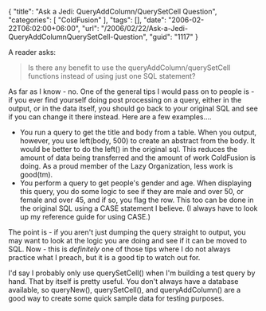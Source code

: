 {
	"title": "Ask a Jedi: QueryAddColumn/QuerySetCell Question",
	"categories": [
		"ColdFusion"
	],
	"tags": [],
	"date": "2006-02-22T06:02:00+06:00",
	"url": "/2006/02/22/Ask-a-Jedi-QueryAddColumnQuerySetCell-Question",
	"guid": "1117"
}

A reader asks:

<blockquote>
Is there any benefit to use the queryAddColumn/querySetCell functions instead of using just one SQL statement?
</blockquote>

As far as I know - no. One of the general tips I would pass on to people is - if you ever find yourself doing post processing on a query, either in the output, or in the data itself, you should go back to your original SQL and see if you can change it there instead. Here are a few examples....
<!--more-->
<ul>
<li>You run a query to get the title and body from a table. When you output, however, you use left(body, 500) to create an abstract from the body. It would be better to do the left() in the original sql. This reduces the amount of data being transferred and the amount of work ColdFusion is doing. As a proud member of the Lazy Organization, less work is good(tm).
<li>You perform a query to get people's gender and age. When displaying this query, you do some logic to see if they are male and over 50, or female and over 45, and if so, you flag the row. This too can be done in the original SQL using a CASE statement I believe. (I always have to look up my reference guide for using CASE.)
</ul>

The point is - if you aren't just dumping the query straight to output, you may want to look at the logic you are doing and see if it can be moved to SQL. Now - this is <i>definitely</i> one of those tips where I do not always practice what I preach, but it is a good tip to watch out for. 

I'd say I probably only use querySetCell() when I'm building a test query by hand. That by itself is pretty useful. You don't always have a database available, so queryNew(), querySetCell(), and queryAddColumn() are a good way to create some quick sample data for testing purposes.
